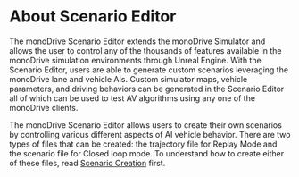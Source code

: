 # About Scenario Editor

The monoDrive Scenario Editor extends the monoDrive Simulator and allows the user to control any of the thousands of features available in the monoDrive simulation environments through Unreal Engine. With the Scenario Editor, users are able to generate custom scenarios leveraging the monoDrive lane and vehicle AIs. Custom simulator maps, vehicle parameters, and driving behaviors can be generated in the Scenario Editor all of which can be used to test AV algorithms using any one of the monoDrive clients. 

The monoDrive Scenario Editor allows users to create their own scenarios by controlling various different aspects of AI vehicle behavior. There are two types of files that can be created: the trajectory file for Replay Mode and the scenario file for Closed loop mode. To understand how to create either of these files, read [Scenario Creation](../scenarios) first.